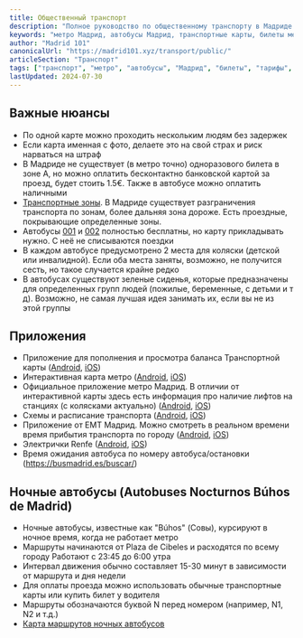 ```yaml
---
title: Общественный транспорт
description: "Полное руководство по общественному транспорту в Мадриде: метро, автобусы, пригородные поезда, билеты и тарифы."
keywords: "метро Мадрид, автобусы Мадрид, транспортные карты, билеты метро, общественный транспорт Испания"
author: "Madrid 101"
canonicalUrl: "https://madrid101.xyz/transport/public/"
articleSection: "Транспорт"
tags: ["транспорт", "метро", "автобусы", "Мадрид", "билеты", "тарифы", "Cercanías"]
lastUpdated: 2024-07-30
---
```


## Важные нюансы
- По одной карте можно проходить нескольким людям без задержек
- Если карта именная с фото, делаете это на свой страх и риск нарваться на штраф
- В Мадриде не существует (в метро точно) одноразового билета в зоне А, но можно оплатить бесконтактно банковской картой за проезд, будет стоить 1.5€. Также в автобусе можно оплатить наличными
- [Транспортные зоны](https://www.comunidad.madrid/servicios/transporte/zonas-tarifarias). В Мадриде существует разграничения транспорта по зонам, более дальняя зона дороже. Есть проездные, покрывающие определенные зоны.
- Автобусы [001](https://www.madridbuses.com/autobuses-emt/horarios-001-madrid.html) и [002](https://www.madridbuses.com/autobuses-emt/horarios-002-madrid.html) полностью бесплатны, но карту прикладывать нужно. С неё не списываются поездки
- В каждом автобусе предусмотрено 2 места для коляски (детской или инвалидной). Если оба места заняты, возможно, не получится сесть, но такое случается крайне редко
- В автобусах существуют зеленые сиденья, которые предназначены для определенных групп людей (пожилые, беременные, с детьми и т д). Возможно, не самая лучшая идея занимать их, если вы не из этой группы

## Приложения

- Приложение для пополнения и просмотра баланса Транспортной карты ([Android](https://play.google.com/store/apps/details?id=com.crtm.recarga&hl=es), [iOS](https://apps.apple.com/es/app/tarjeta-transporte/id1619770175?l=en-GB))
- Интерактивная карта метро ([Android](https://play.google.com/store/apps/details?id=com.mapway.global), [iOS](https://apps.apple.com/gb/app/mapway-city-journey-planner/id6443581415))
- Официальное приложение метро Мадрид. В отличии от интерактивной карты здесь есть информация про наличие лифтов на станциях (с колясками актуально) ([Android](https://play.google.com/store/apps/details?id=es.metromadrid.metroandroid), [iOS](https://apps.apple.com/es/app/metro-de-madrid-oficial/id481638277))
- Схемы и расписание транспорта ([Android](https://play.google.com/store/apps/details?id=com.greenlionsoft.free.madrid&hl=es), [iOS](https://apps.apple.com/es/app/madrid-metro-bus-cercanias/id1359656589?l=en-GB))
- Приложение от ЕМТ Мадрид. Можно смотреть в реальном времени время прибытия транспорта по городу ([Android](https://play.google.com/store/apps/details?id=com.emtmadrid.emt), [iOS](https://apps.apple.com/es/app/emt-madrid/id332237215))
- Электрички Renfe ([Android](https://play.google.com/store/apps/details?id=com.renfe.renfecercanias), [iOS](https://apps.apple.com/es/app/renfe-cercanias/id953441960?l=en-GB))
- Время ожидания автобуса по номеру автобуса/остановки (https://busmadrid.es/buscar/)

## Ночные автобусы (Autobuses Nocturnos Búhos de Madrid)

- Ночные автобусы, известные как "Búhos" (Совы), курсируют в ночное время, когда не работает метро
- Маршруты начинаются от Plaza de Cibeles и расходятся по всему городу
Работают с 23:45 до 6:00 утра
- Интервал движения обычно составляет 15-30 минут в зависимости от маршрута и дня недели
- Для оплаты проезда можно использовать обычные транспортные карты или купить билет у водителя
- Маршруты обозначаются буквой N перед номером (например, N1, N2 и т.д.)
- [Карта маршрутов ночных автобусов](https://www.madrid.es/UnidadesDescentralizadas/UDCMedios/noticias/2009/05Mayo/18Lunes/NotasdePrensa/Buhos/ficheros/EMT%20Noct7aMy09s3%20remarcado.pdf)
